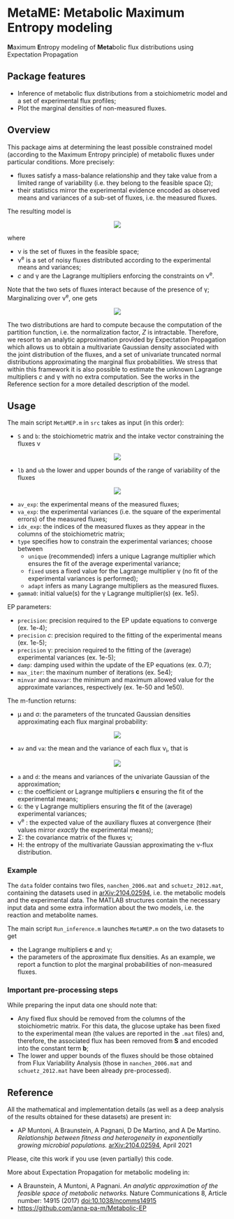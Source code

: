 # MetaME: Metabolic Maximum Entropy modeling 
**M**aximum **E**ntropy modeling of **Meta**bolic flux distributions using Expectation Propagation

## Package features
+ Inference of metabolic flux distributions from a stoichiometric model and a set of experimental flux profiles;
+ Plot the marginal densities of non-measured fluxes.

## Overview
This package aims at determining the least possible constrained model (according to the Maximum Entropy principle) of metabolic fluxes under particular conditions. More precisely: 
+ fluxes satisfy a mass-balance relationship and they take value from a limited range of variability (i.e. they belong to the feasible space &Omega;);
+ their statistics mirror the experimental evidence encoded as observed means and variances of a sub-set of fluxes, i.e. the measured fluxes.

The resulting model is
<!-- $$\begin{align}
P\left( \boldsymbol{\nu}, \boldsymbol{\nu}^{e}\right) = \frac{1}{Z} \mathbb{I}\left[\boldsymbol{\nu} \in \Omega\right]e^{-\frac{\gamma}{2} \left(\boldsymbol{\nu} - \boldsymbol{\nu}^{e} \right)^2 + \boldsymbol{c}^{t}\boldsymbol{\nu}^{e} }
\end{align}$$ --> 

<div align="center"><img style="background: transparent;" src="https://render.githubusercontent.com/render/math?math=P%5Cleft(%20%5Cboldsymbol%7B%5Cnu%7D%2C%20%5Cboldsymbol%7B%5Cnu%7D%5E%7Be%7D%5Cright)%20%3D%20%5Cfrac%7B1%7D%7BZ%7D%20%5Cmathbb%7BI%7D%5Cleft%5B%5Cboldsymbol%7B%5Cnu%7D%20%5Cin%20%5COmega%5Cright%5De%5E%7B-%5Cfrac%7B%5Cgamma%7D%7B2%7D%20%5Cleft(%5Cboldsymbol%7B%5Cnu%7D%20-%20%5Cboldsymbol%7B%5Cnu%7D%5E%7Be%7D%20%5Cright)%5E2%20%2B%20%5Cboldsymbol%7Bc%7D%5E%7Bt%7D%5Cboldsymbol%7B%5Cnu%7D%5E%7Be%7D%20%7D"></div>

where 
+ &nu; is the set of fluxes in the feasible space;
+ &nu;<sup>e</sup> is a set of noisy fluxes distributed according to the experimental means and variances;
+ *c* and &gamma; are the Lagrange multipliers enforcing the constraints on &nu;<sup>e</sup>. 

Note that the two sets of fluxes interact because of the presence of &gamma;;
Marginalizing over &nu;<sup>e</sup>, one gets
<!-- $$\begin{align}
P\left( \boldsymbol{\nu} \right) = \frac{1}{Z}\mathbb{I}\left[\boldsymbol{\nu} \in \Omega\right] e^{\boldsymbol{c}^{t}\boldsymbol{\nu}}
\end{align}$$ --> 

<div align="center"><img style="background: transparent;" src="https://render.githubusercontent.com/render/math?math=P%5Cleft(%20%5Cboldsymbol%7B%5Cnu%7D%20%5Cright)%20%3D%20%5Cfrac%7B1%7D%7BZ%7D%5Cmathbb%7BI%7D%5Cleft%5B%5Cboldsymbol%7B%5Cnu%7D%20%5Cin%20%5COmega%5Cright%5D%20e%5E%7B%5Cboldsymbol%7Bc%7D%5E%7Bt%7D%5Cboldsymbol%7B%5Cnu%7D%7D"></div>

The two distributions are hard to compute because the computation of the partition function, i.e. the normalization factor, *Z* is intractable. Therefore, we resort to an analytic approximation provided by Expectation Propagation which allows us to obtain a multivariate Gaussian density associated with the joint distribution of the fluxes, and a set of univariate truncated normal distributions approximating the marginal flux probabilities. We stress that within this framework it is also possible to estimate the unknown Lagrange multipliers *c* and &gamma; with no extra computation. See the works in the Reference section for a more detailed description of the model.

## Usage
The main script `MetaMEP.m` in `src` takes as input (in this order):
- `S` and `b`: the stoichiometric matrix and the intake vector constraining the fluxes &nu;

<!-- $$\begin{align}
\mathbf{S}\boldsymbol{v} = \boldsymbol{b}
\end{align}$$ --> 

<div align="center"><img style="background: transparent;" src="https://render.githubusercontent.com/render/math?math=%5Cmathbf%7BS%7D%5Cboldsymbol%7Bv%7D%20%3D%20%5Cboldsymbol%7Bb%7D"></div>

- `lb` and `ub` the lower and upper bounds of the range of variability of the fluxes

<!-- $$\begin{align}
lb\left(i\right) < v_{i} < ub\left(i\right)
\end{align}$$ --> 

<div align="center"><img style="background: transparent;" src="https://render.githubusercontent.com/render/math?math=lb%5Cleft(i%5Cright)%20%3C%20v_%7Bi%7D%20%3C%20ub%5Cleft(i%5Cright)"></div>

- `av_exp`: the experimental means of the measured fluxes;
- `va_exp`: the experimental variances (i.e. the square of the experimental errors) of the measured fluxes;
- `idx_exp`: the indices of the measured fluxes as they appear in the columns of the stoichiometric matrix;
- `type` specifies how to constrain the experimental variances; choose between 
    - `unique` (recommended) infers a unique Lagrange multiplier which ensures the fit of the average experimental variance;
    - `fixed` uses a fixed value for the Lagrange multiplier &gamma;  (no fit of the experimental variances is performed);
    - `adapt` infers as many Lagrange multipliers as the measured fluxes.
- `gamma0`: initial value(s) for the &gamma; Lagrange multiplier(s) (ex. 1e5).

EP parameters: 
- `precision`: precision required to the EP update equations to converge (ex. 1e-4);
- `precision` *c*: precision required to the fitting of the experimental means (ex. 1e-5);
- `precision` &gamma;: precision required to the fitting of the (average) experimental variances (ex. 1e-5);
- `damp`: damping used within the update of the EP equations (ex. 0.7);
- `max_iter`: the maxinum number of iterations (ex. 5e4);
- `minvar` and `maxvar`: the minimum and maximum allowed value for the approximate variances, respectively (ex. 1e-50 and 1e50).

The m-function returns:
+ &mu; and &sigma;: the parameters of the truncated Gaussian densities approximating each flux marginal probability:
<!-- $$\begin{align}
P\left(\nu_{i}\right)=\frac{1}{Z}e^{-\frac{1}{2\sigma_{i}}\left(\nu_{i} - \mu_{i}\right)^{2}}\mathbb{I}\left[lb\left(i\right) < \nu_{i} < ub\left(i\right)\right]
\end{align}$$ --> 

<div align="center"><img style="background: transparent;" src="https://render.githubusercontent.com/render/math?math=P%5Cleft(%5Cnu_%7Bi%7D%5Cright)%3D%5Cfrac%7B1%7D%7BZ%7De%5E%7B-%5Cfrac%7B1%7D%7B2%5Csigma_%7Bi%7D%7D%5Cleft(%5Cnu_%7Bi%7D%20-%20%5Cmu_%7Bi%7D%5Cright)%5E%7B2%7D%7D%5Cmathbb%7BI%7D%5Cleft%5Blb%5Cleft(i%5Cright)%20%3C%20%5Cnu_%7Bi%7D%20%3C%20ub%5Cleft(i%5Cright)%5Cright%5D"></div>

+ `av` and `va`: the mean and the variance of each flux &nu;<sub>i</sub>, that is
<!-- $$\begin{align}
<\nu_{i}>_{P}\qquad<\nu_{i}^{2}>_{P}-<\nu_{i}>_{P}^{2}
\end{align}$$ --> 

<div align="center"><img style="background: transparent;" src="https://render.githubusercontent.com/render/math?math=%3C%5Cnu_%7Bi%7D%3E_%7BP%7D%5Cqquad%3C%5Cnu_%7Bi%7D%5E%7B2%7D%3E_%7BP%7D-%3C%5Cnu_%7Bi%7D%3E_%7BP%7D%5E%7B2%7D"></div>

+ `a` and `d`: the means and variances of the univariate Gaussian of the approximation;
+ `c`: the coefficient or Lagrange multipliers **c** ensuring the fit of the experimental means;
+ `G`: the &gamma; Lagrange multipliers ensuring the fit of the (average) experimental variances;
+ &nu;<sup>e</sup> : the expected value of the auxiliary fluxes at convergence (their values mirror *exactly* the experimental means);
+ &Sigma;: the covariance matrix of the fluxes &nu;;
+ H: the entropy of the multivariate Gaussian approximating the &nu;-flux distribution.

### Example

The `data` folder contains two files, `nanchen_2006.mat` and `schuetz_2012.mat`, containing the datasets used in [arXiv:2104.02594](https://arxiv.org/abs/2104.02594), i.e. the metabolic models and the experimental data. The MATLAB structures contain the necessary input data and some extra information about the two models, i.e. the reaction and metabolite names. 

The main script `Run_inference.m` launches `MetaMEP.m` on the two datasets to get 
+ the Lagrange multipliers **c** and &gamma;;
+ the parameters of the approximate flux densities.
As an example, we report a function to plot the marginal probabilities of non-measured fluxes.

### Important pre-processing steps

While preparing the input data one should note that:
+ Any fixed flux should be removed from the columns of the stoichiometric matrix. For this data, the glucose uptake has been fixed to the experimental mean (the values are reported in the `.mat` files) and, therefore, the associated flux has been removed from **S** and encoded into the constant term **b**;
+ The lower and upper bounds of the fluxes should be those obtained from Flux Variability Analysis (those in `nanchen_2006.mat` and `schuetz_2012.mat` have been already pre-processed).


## Reference
All the mathematical and implementation details (as well as a deep analysis of the results obtained for these datasets) are present in:
+ AP Muntoni, A Braunstein, A Pagnani, D De Martino, and A De Martino. *Relationship between fitness and heterogeneity in exponentially growing microbial populations.* [arXiv:2104.02594](https://arxiv.org/abs/2104.02594), April 2021

Please, cite this work if you use (even partially) this code.

More about Expectation Propagation for metabolic modeling in:
+ A Braunstein, A Muntoni, A Pagnani. *An analytic approximation of the feasible space of metabolic networks.* Nature Communications 8, Article number: 14915 (2017) [doi:10.1038/ncomms14915](https://www.nature.com/articles/ncomms14915)
+ https://github.com/anna-pa-m/Metabolic-EP
